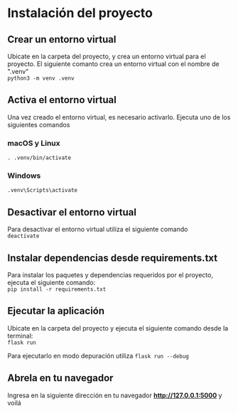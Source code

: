 # Instalación del proyecto   

## Crear un entorno virtual   
Ubicate en la carpeta del proyecto, y crea un entorno virtual para el proyecto. El siguiente comanto crea un entorno virtual con el nombre de ".venv"   
`python3 -m venv .venv`   

## Activa el entorno virtual
Una vez creado el entorno virtual, es necesario activarlo. Ejecuta uno de los siguientes comandos   

### macOS y Linux
`. .venv/bin/activate`   

### Windows
`.venv\Scripts\activate`   

## Desactivar el entorno virtual
Para desactivar el entorno virtual utiliza el siguiente comando      
`deactivate` 

## Instalar dependencias desde requirements.txt
Para instalar los paquetes y dependencias requeridos por el proyecto, ejecuta el siguiente comando:   
`pip install -r requirements.txt`   

## Ejecutar la aplicación
Ubicate en la carpeta del proyecto y ejecuta el siguiente comando desde la terminal:   
`flask run`   

Para ejecutarlo en modo depuración utiliza `flask run --debug`

## Abrela en tu navegador
Ingresa en la siguiente dirección en tu navegador **http://127.0.0.1:5000** y voilá